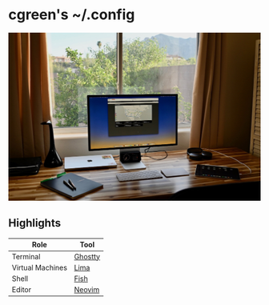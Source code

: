 # cgreen's ~/.config

![Workspace](workspace.jpeg)

## Highlights

| Role             | Tool                           |
| ---------------- | ------------------------------ |
| Terminal         | [Ghostty](https://ghostty.org) |
| Virtual Machines | [Lima](https://lima-vm.io)     |
| Shell            | [Fish](https://fishshell.com)  |
| Editor           | [Neovim](https://neovim.io)    |
